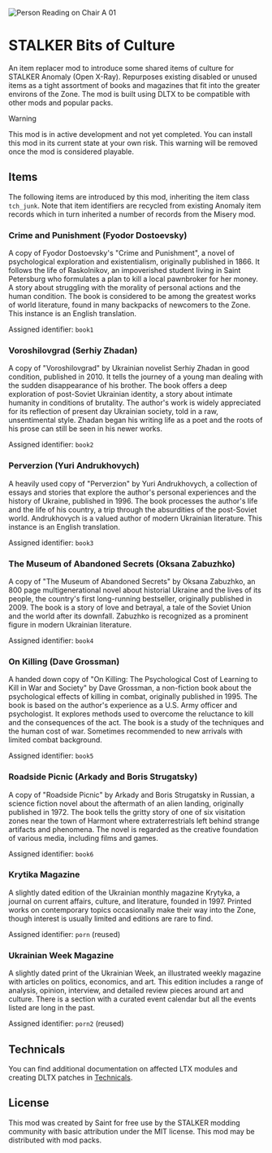 ![Person Reading on Chair A 01](https://github.com/augustsaintfreytag/stalker-culture-items/assets/7656669/84d40c27-dca6-4342-a96b-16be0e3e9d8f)

# STALKER Bits of Culture

An item replacer mod to introduce some shared items of culture for STALKER Anomaly (Open X-Ray). Repurposes existing disabled or unused items as a tight assortment of books and magazines that fit into the greater environs of the Zone. The mod is built using DLTX to be compatible with other mods and popular packs.

> [!WARNING]
> This mod is in active development and not yet completed.
> You can install this mod in its current state at your own risk.
> This warning will be removed once the mod is considered playable.

## Items

The following items are introduced by this mod, inheriting the item class `tch_junk`. Note that item identifiers are recycled from existing Anomaly item records which in turn inherited a number of records from the Misery mod.

### Crime and Punishment (Fyodor Dostoevsky)

A copy of Fyodor Dostoevsky's "Crime and Punishment", a novel of psychological exploration and existentialism, originally published in 1866. It follows the life of Raskolnikov, an impoverished student living in Saint Petersburg who formulates a plan to kill a local pawnbroker for her money. A story about struggling with the morality of personal actions and the human condition. The book is considered to be among the greatest works of world literature, found in many backpacks of newcomers to the Zone. This instance is an English translation.

Assigned identifier: `book1`

### Voroshilovgrad (Serhiy Zhadan)

A copy of "Voroshilovgrad" by Ukrainian novelist Serhiy Zhadan in good condition, published in 2010. It tells the journey of a young man dealing with the sudden disappearance of his brother. The book offers a deep exploration of post-Soviet Ukrainian identity, a story about intimate humanity in conditions of brutality. The author's work is widely appreciated for its reflection of present day Ukrainian society, told in a raw, unsentimental style. Zhadan began his writing life as a poet and the roots of his prose can still be seen in his newer works.

Assigned identifier: `book2`

### Perverzion (Yuri Andrukhovych)

A heavily used copy of "Perverzion" by Yuri Andrukhovych, a collection of essays and stories that explore the author's personal experiences and the history of Ukraine, published in 1996. The book processes the author's life and the life of his country, a trip through the absurdities of the post-Soviet world. Andrukhovych is a valued author of modern Ukrainian literature. This instance is an English translation.

Assigned identifier: `book3`

### The Museum of Abandoned Secrets (Oksana Zabuzhko)

A copy of "The Museum of Abandoned Secrets" by Oksana Zabuzhko, an 800 page multigenerational novel about historial Ukraine and the lives of its people, the country's first long-running bestseller, originally published in 2009. The book is a story of love and betrayal, a tale of the Soviet Union and the world after its downfall. Zabuzhko is recognized as a prominent figure in modern Ukrainian literature.

Assigned identifier: `book4`

### On Killing (Dave Grossman)

A handed down copy of "On Killing: The Psychological Cost of Learning to Kill in War and Society" by Dave Grossman, a non-fiction book about the psychological effects of killing in combat, originally published in 1995. The book is based on the author's experience as a U.S. Army officer and psychologist. It explores methods used to overcome the reluctance to kill and the consequences of the act. The book is a study of the techniques and the human cost of war. Sometimes recommended to new arrivals with limited combat background.

Assigned identifier: `book5`

### Roadside Picnic (Arkady and Boris Strugatsky)

A copy of "Roadside Picnic" by Arkady and Boris Strugatsky in Russian, a science fiction novel about the aftermath of an alien landing, originally published in 1972. The book tells the gritty story of one of six visitation zones near the town of Harmont where extraterrestrials left behind strange artifacts and phenomena. The novel is regarded as the creative foundation of various media, including films and games.

Assigned identifier: `book6`

### Krytika Magazine

A slightly dated edition of the Ukrainian monthly magazine Krytyka, a journal on current affairs, culture, and literature, founded in 1997. Printed works on contemporary topics occasionally make their way into the Zone, though interest is usually limited and editions are rare to find.

Assigned identifier: `porn` (reused)

### Ukrainian Week Magazine

A slightly dated print of the Ukrainian Week, an illustrated weekly magazine with articles on politics, economics, and art. This edition includes a range of analysis, opinion, interview, and detailed review pieces around art and culture. There is a section with a curated event calendar but all the events listed are long in the past.

Assigned identifier: `porn2` (reused)

## Technicals

You can find additional documentation on affected LTX modules and creating DLTX patches in [Technicals](./TECHNICALS.md).

## License

This mod was created by Saint for free use by the STALKER modding community with basic attribution under the MIT license. This mod may be distributed with mod packs.
